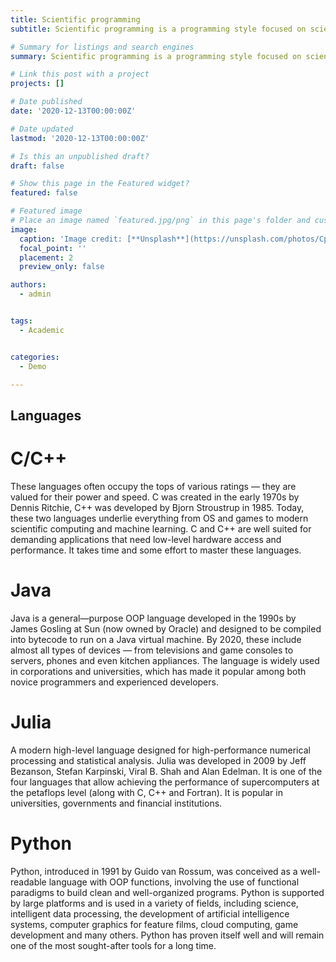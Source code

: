 ```yaml
---
title: Scientific programming
subtitle: Scientific programming is a programming style focused on scientific calculations.

# Summary for listings and search engines
summary: Scientific programming is a programming style focused on scientific calculations.

# Link this post with a project
projects: []

# Date published
date: '2020-12-13T00:00:00Z'

# Date updated
lastmod: '2020-12-13T00:00:00Z'

# Is this an unpublished draft?
draft: false

# Show this page in the Featured widget?
featured: false

# Featured image
# Place an image named `featured.jpg/png` in this page's folder and customize its options here.
image:
  caption: 'Image credit: [**Unsplash**](https://unsplash.com/photos/CpkOjOcXdUY)'
  focal_point: ''
  placement: 2
  preview_only: false

authors:
  - admin


tags:
  - Academic


categories:
  - Demo

---
```




## Languages
# C/C++
These languages often occupy the tops of various ratings — they are valued for their power and speed. C was created in the early 1970s by Dennis Ritchie, C++ was developed by Bjorn Stroustrup in 1985. Today, these two languages underlie everything from OS and games to modern scientific computing and machine learning. C and C++ are well suited for demanding applications that need low-level hardware access and performance. It takes time and some effort to master these languages.

# Java
Java is a general—purpose OOP language developed in the 1990s by James Gosling at Sun (now owned by Oracle) and designed to be compiled into bytecode to run on a Java virtual machine. By 2020, these include almost all types of devices — from televisions and game consoles to servers, phones and even kitchen appliances. The language is widely used in corporations and universities, which has made it popular among both novice programmers and experienced developers.

# Julia
A modern high-level language designed for high-performance numerical processing and statistical analysis. Julia was developed in 2009 by Jeff Bezanson, Stefan Karpinski, Viral B. Shah and Alan Edelman. It is one of the four languages that allow achieving the performance of supercomputers at the petaflops level (along with C, C++ and Fortran). It is popular in universities, governments and financial institutions.

# Python
Python, introduced in 1991 by Guido van Rossum, was conceived as a well-readable language with OOP functions, involving the use of functional paradigms to build clean and well-organized programs. Python is supported by large platforms and is used in a variety of fields, including science, intelligent data processing, the development of artificial intelligence systems, computer graphics for feature films, cloud computing, game development and many others. Python has proven itself well and will remain one of the most sought-after tools for a long time.
